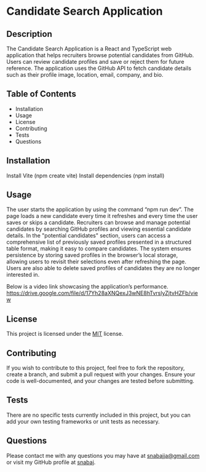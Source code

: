 # Candidate Search Application

## Description

 The Candidate Search Application is a React and TypeScript web application that helps recruiters browse potential candidates from GitHub. Users can review candidate profiles and save or reject them for future reference. The application uses the GitHub API to fetch candidate details such as their profile image, location, email, company, and bio.

## Table of Contents

- Installation
- Usage
- License
- Contributing
- Tests
- Questions

## Installation

Install Vite (npm create vite)
Install dependencies (npm install)

## Usage

The user starts the application by using the command “npm run dev”. The page loads a new candidate every time it refreshes and every time the user saves or skips a candidate. Recruiters can browse and manage potential candidates by searching GitHub profiles and viewing essential candidate details. In the "potential candidates" section, users can access a comprehensive list of previously saved profiles presented in a structured table format, making it easy to compare candidates. The system ensures persistence by storing saved profiles in the browser’s local storage, allowing users to revisit their selections even after refreshing the page. Users are also able to delete saved profiles of candidates they are no longer interested in.

Below is a video link showcasing the application’s performance.
https://drive.google.com/file/d/17Yh28aXNQexJ3wNE8hTvrslyZjtvHZFb/view

## License

This project is licensed under the [MIT](https://opensource.org/licenses/MIT) license.

## Contributing

If you wish to contribute to this project, feel free to fork the repository, create a branch, and submit a pull request with your changes. Ensure your code is well-documented, and your changes are tested before submitting.

## Tests

There are no specific tests currently included in this project, but you can add your own testing frameworks or unit tests as necessary.

## Questions

Please contact me with any questions you may have at [snabajja@gmail.com](mailto:snabajja@gmail.com) or visit my GitHub profile at [snabaj](https://github.com/snabaj).

